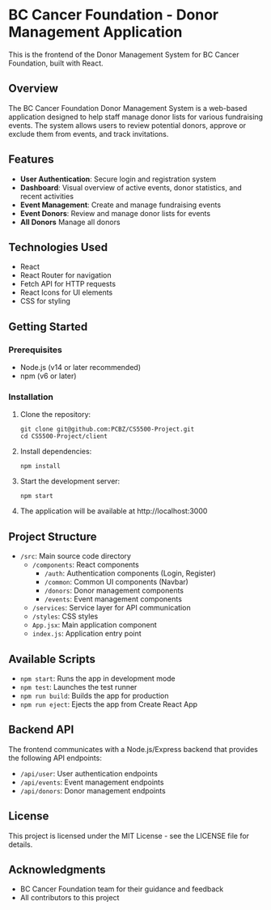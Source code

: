 # BC Cancer Foundation - Donor Management Application

This is the frontend of the Donor Management System for BC Cancer Foundation, built with React.

## Overview

The BC Cancer Foundation Donor Management System is a web-based application designed to help staff manage donor lists for various fundraising events. The system allows users to review potential donors, approve or exclude them from events, and track invitations.

## Features

- **User Authentication**: Secure login and registration system
- **Dashboard**: Visual overview of active events, donor statistics, and recent activities
- **Event Management**: Create and manage fundraising events
- **Event Donors**: Review and manage donor lists for events
- **All Donors** Manage all donors

## Technologies Used

- React 
- React Router for navigation
- Fetch API for HTTP requests
- React Icons for UI elements
- CSS for styling

## Getting Started

### Prerequisites

- Node.js (v14 or later recommended)
- npm (v6 or later)

### Installation

1. Clone the repository:
   ```
   git clone git@github.com:PCBZ/CS5500-Project.git
   cd CS5500-Project/client
   ```

2. Install dependencies:
   ```
   npm install
   ```

3. Start the development server:
   ```
   npm start
   ```

4. The application will be available at http://localhost:3000

## Project Structure

- `/src`: Main source code directory
  - `/components`: React components
    - `/auth`: Authentication components (Login, Register)
    - `/common`: Common UI components (Navbar)
    - `/donors`: Donor management components
    - `/events`: Event management components
  - `/services`: Service layer for API communication
  - `/styles`: CSS styles
  - `App.jsx`: Main application component
  - `index.js`: Application entry point

## Available Scripts

- `npm start`: Runs the app in development mode
- `npm test`: Launches the test runner
- `npm run build`: Builds the app for production
- `npm run eject`: Ejects the app from Create React App

## Backend API

The frontend communicates with a Node.js/Express backend that provides the following API endpoints:

- `/api/user`: User authentication endpoints
- `/api/events`: Event management endpoints
- `/api/donors`: Donor management endpoints

## License

This project is licensed under the MIT License - see the LICENSE file for details.

## Acknowledgments

- BC Cancer Foundation team for their guidance and feedback
- All contributors to this project 